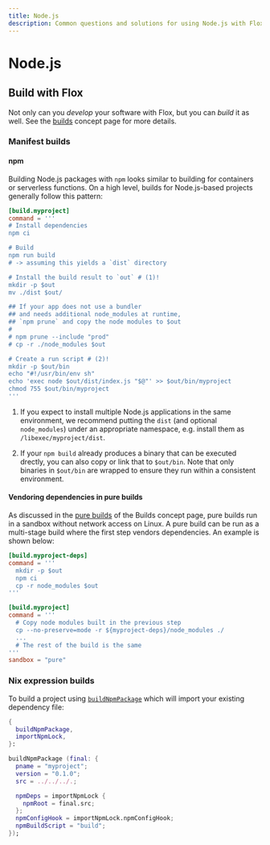 ```yaml
---
title: Node.js
description: Common questions and solutions for using Node.js with Flox
---
```


# Node.js

## Build with Flox

Not only can you _develop_ your software with Flox, but you can _build_ it as well.
See the [builds][build-concept] concept page for more details.

### Manifest builds

#### npm

Building Node.js packages with `npm` looks similar to building for containers or serverless functions.
On a high level, builds for Node.js-based projects generally follow this pattern:

```.toml
[build.myproject]
command = '''
# Install dependencies
npm ci

# Build
npm run build
# -> assuming this yields a `dist` directory

# Install the build result to `out` # (1)!
mkdir -p $out
mv ./dist $out/

## If your app does not use a bundler
## and needs additional node_modules at runtime,
## `npm prune` and copy the node modules to $out
#
# npm prune --include "prod"
# cp -r ./node_modules $out

# Create a run script # (2)!
mkdir -p $out/bin
echo "#!/usr/bin/env sh"
echo 'exec node $out/dist/index.js "$@"' >> $out/bin/myproject
chmod 755 $out/bin/myproject
'''
```

1. If you expect to install multiple Node.js applications in the same environment, we recommend putting the `dist` (and optional `node_modules`) under an appropriate namespace, e.g. install them as `/libexec/myproject/dist`.

2. If your `npm build` already produces a binary that can be executed drectly, you can also copy or link that to `$out/bin`. Note that only binaries in `$out/bin` are wrapped to ensure they run within a consistent environment.

#### Vendoring dependencies in pure builds

As discussed in the [pure builds][pure-builds-section] of the Builds concept page, pure builds run in a sandbox without network access on Linux.
A pure build can be run as a multi-stage build where the first step vendors dependencies.
An example is shown below:

```toml
[build.myproject-deps]
command = '''
  mkdir -p $out
  npm ci
  cp -r node_modules $out
'''

[build.myproject]
command = '''
  # Copy node modules built in the previous step
  cp --no-preserve=mode -r ${myproject-deps}/node_modules ./
  ...
  # The rest of the build is the same
'''
sandbox = "pure"
```

### Nix expression builds

To build a project using [`buildNpmPackage`](https://nixos.org/manual/nixpkgs/stable/#language-javascript) which will import your existing dependency file:

```nix
{
  buildNpmPackage,
  importNpmLock,
}:

buildNpmPackage (final: {
  pname = "myproject";
  version = "0.1.0";
  src = ../../../.;

  npmDeps = importNpmLock {
    npmRoot = final.src;
  };
  npmConfigHook = importNpmLock.npmConfigHook;
  npmBuildScript = "build";
});
```

[build-concept]: ../../concepts/builds.md
[pure-builds-section]: ../../concepts/manifest-builds.md#pure-builds
